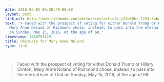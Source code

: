 ```yaml
---
date: 2016-06-01 09:58:49-05:00
layout: post
link_url: http://www.richmond.com/obituaries/article_c21b60bc-1153-5abd-b3c8-268cfd32eb57.html
text: '> Faced with the prospect of voting for either Donald Trump or Hillary Clinton,
  Mary Anne Noland of Richmond chose, instead, to pass into the eternal love of God
  on Sunday, May 15, 2016, at the age of 68.'
timestamp: 1464793129
title: Obituary for Mary Anne Noland
type: link

---
```

> Faced with the prospect of voting for either Donald Trump or Hillary Clinton, Mary Anne Noland of Richmond chose, instead, to pass into the eternal love of God on Sunday, May 15, 2016, at the age of 68.